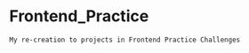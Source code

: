 # Frontend_Practice

<code>My re-creation to projects in Frontend Practice Challenges </code>






